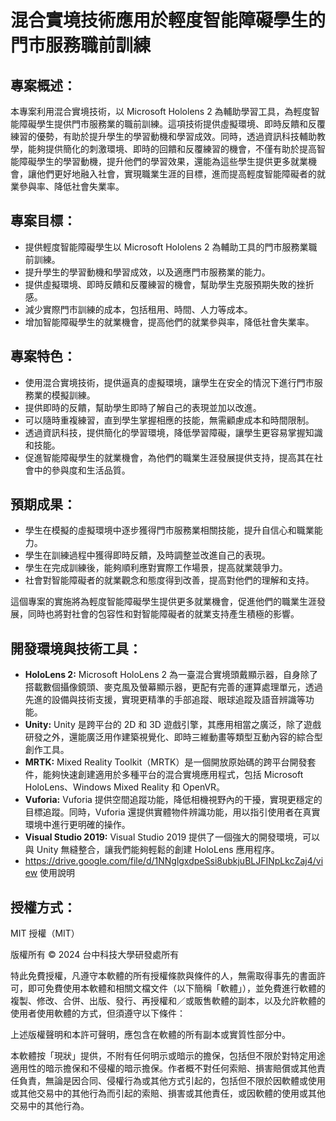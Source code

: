 # 混合實境技術應用於輕度智能障礙學生的門市服務職前訓練

## 專案概述：

本專案利用混合實境技術，以 Microsoft Hololens 2 為輔助學習工具，為輕度智能障礙學生提供門市服務業的職前訓練。這項技術提供虛擬環境、即時反饋和反覆練習的優勢，有助於提升學生的學習動機和學習成效。同時，透過資訊科技輔助教學，能夠提供簡化的刺激環境、即時的回饋和反覆練習的機會，不僅有助於提高智能障礙學生的學習動機，提升他們的學習效果，還能為這些學生提供更多就業機會，讓他們更好地融入社會，實現職業生涯的目標，進而提高輕度智能障礙者的就業參與率、降低社會失業率。

## 專案目標：

- 提供輕度智能障礙學生以 Microsoft Hololens 2 為輔助工具的門市服務業職前訓練。
- 提升學生的學習動機和學習成效，以及適應門市服務業的能力。
- 提供虛擬環境、即時反饋和反覆練習的機會，幫助學生克服預期失敗的挫折感。
- 減少實際門市訓練的成本，包括租用、時間、人力等成本。
- 增加智能障礙學生的就業機會，提高他們的就業參與率，降低社會失業率。

## 專案特色：

- 使用混合實境技術，提供逼真的虛擬環境，讓學生在安全的情況下進行門市服務業的模擬訓練。
- 提供即時的反饋，幫助學生即時了解自己的表現並加以改進。
- 可以隨時重複練習，直到學生掌握相應的技能，無需顧慮成本和時間限制。
- 透過資訊科技，提供簡化的學習環境，降低學習障礙，讓學生更容易掌握知識和技能。
- 促進智能障礙學生的就業機會，為他們的職業生涯發展提供支持，提高其在社會中的參與度和生活品質。

## 預期成果：

- 學生在模擬的虛擬環境中逐步獲得門市服務業相關技能，提升自信心和職業能力。
- 學生在訓練過程中獲得即時反饋，及時調整並改進自己的表現。
- 學生在完成訓練後，能夠順利應對實際工作場景，提高就業競爭力。
- 社會對智能障礙者的就業觀念和態度得到改善，提高對他們的理解和支持。

這個專案的實施將為輕度智能障礙學生提供更多就業機會，促進他們的職業生涯發展，同時也將對社會的包容性和對智能障礙者的就業支持產生積極的影響。

## 開發環境與技術工具：

- **HoloLens 2:** Microsoft HoloLens 2 為一臺混合實境頭戴顯示器，自身除了搭載數個攝像鏡頭、麥克風及螢幕顯示器，更配有完善的運算處理單元，透過先進的設備與技術支援，實現更精準的手部追蹤、眼球追蹤及語音辨識等功能。
- **Unity:** Unity 是跨平台的 2D 和 3D 遊戲引擎，其應用相當之廣泛，除了遊戲研發之外，還能廣泛用作建築視覺化、即時三維動畫等類型互動內容的綜合型創作工具。
- **MRTK:** Mixed Reality Toolkit（MRTK）是一個開放原始碼的跨平台開發套件，能夠快速創建適用於多種平台的混合實境應用程式，包括 Microsoft HoloLens、Windows Mixed Reality 和 OpenVR。
- **Vuforia:** Vuforia 提供空間追蹤功能，降低相機視野內的干擾，實現更穩定的目標追蹤。同時，Vuforia 還提供實體物件辨識功能，用以指引使用者在真實環境中進行更明確的操作。
- **Visual Studio 2019:** Visual Studio 2019 提供了一個強大的開發環境，可以與 Unity 無縫整合，讓我們能夠輕鬆的創建 HoloLens 應用程序。
- https://drive.google.com/file/d/1NNglgxdpeSsi8ubkjuBLJFINpLkcZaj4/view 使用說明

## 授權方式：

MIT 授權（MIT）

版權所有 © 2024 台中科技大學研發處所有

特此免費授權，凡遵守本軟體的所有授權條款與條件的人，無需取得事先的書面許可，即可免費使用本軟體和相關文檔文件（以下簡稱「軟體」），並免費進行軟體的複製、修改、合併、出版、發行、再授權和／或販售軟體的副本，以及允許軟體的使用者使用軟體的方式，但須遵守以下條件：

上述版權聲明和本許可聲明，應包含在軟體的所有副本或實質性部分中。

本軟體按「現狀」提供，不附有任何明示或暗示的擔保，包括但不限於對特定用途適用性的暗示擔保和不侵權的暗示擔保。作者概不對任何索賠、損害賠償或其他責任負責，無論是因合同、侵權行為或其他方式引起的，包括但不限於因軟體或使用或其他交易中的其他行為而引起的索賠、損害或其他責任，或因軟體的使用或其他交易中的其他行為。
